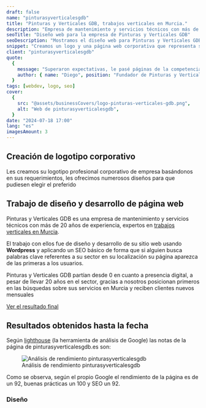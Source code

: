 ```yaml
---
draft: false
name: "pinturasyverticalesgdb"
title: "Pinturas y Verticales GDB, trabajos verticales en Murcia."
description: "Empresa de mantenimiento y servicios técnicos con más de 20 años de experiencia, expertos en trabajos verticales."
seoTitle: "Diseño web para la empresa de Pinturas y Verticales GDB"
seoDescription: "Mostramos el diseño web para Pinturas y Verticales GDB, empresa de servicios técnicos en Murcia y Alicante con más de 20 años de experiencia y con infinidad de servicios."
snippet: "Creamos un logo y una página web corporativa que representa su marca con la paleta de colores solicitada y ayude a la gente local a ver sus servicios y facilita contacto entre ellos y el cliente. Esta página está muy bien posicionada y trae clientes nuevos mensuales. También hicimos servicio de creación de logotipo y de ficha de Google"
client: "pinturasyverticalesgdb"
quote:
  {
    message: "Superaron expectativas, le pasé páginas de la competencia para ver si podía hacer algo similar e hizo algo infinitamente mejor, eternamente agradecido.",
    author: { name: "Diego", position: "Fundador de Pinturas y Verticales GDB" },
  }
tags: [webdev, logo, seo]
cover:
  {
    src: "@assets/businessCovers/logo-pinturas-verticales-gdb.png",
    alt: "Web de pinturasyverticalesgdb",
  }
date: "2024-07-18 17:00"
lang: "es"
imagesAmount: 3
---
```

## Creación de logotipo corporativo

Les creamos su logotipo profesional corporativo de empresa basándonos en sus requerimientos, les ofrecimos numerosos diseños para que pudiesen elegir el preferido

## Trabajo de diseño y desarrollo de página web

Pinturas y Verticales GDB es una empresa de mantenimiento y servicios técnicos con más de 20 años de experiencia, expertos en <a href="https://pinturasyverticalesgdb.es" rel="dofollow">trabajos verticales en Murcia</a>.

El trabajo con ellos fue de diseño y desarrollo de su sitio web usando **Wordpress** y aplicando un SEO básico de forma que si alguien busca palabras clave referentes a su sector en su localización su página aparezca de las primeras a los usuarios.

Pinturas y Verticales GDB partían desde 0 en cuanto a presencia digital, a pesar de llevar 20 años en el sector, gracias a nosotros posicionan primeros en las búsquedas sobre sus servicios en Murcia y reciben clientes nuevos mensuales

<a href="https://pinturasyverticalesgdb.es" rel="nofollow">Ver el resultado final</a>

## Resultados obtenidos hasta la fecha

Según [lighthouse](https://es.semrush.com/blog/como-utilizar-google-lighthouse/) (la herramienta de análisis de Google) las notas de la página de pinturasyverticalesgdb.es son:

<figure>
<img class="mx-auto" src="/blogImages/lighthouse-web-pinturasyverticalesgdb.png" title="Análisis de rendimiento pinturasyverticalesgdb" alt="Análisis de rendimiento pinturasyverticalesgdb" loading="lazy"/>
<figcaption class="text-center">Análisis de rendimiento pinturasyverticalesgdb<figcaption>
</figure>

Como se observa, según el propio Google el rendimiento de la página es de un 92, buenas prácticas un 100 y SEO un 92.

<!-- <figure>
<img src="/blogImages/search-analytics-pinturasyverticalesgdb.png" title="Análisis de búsquedas y clics de pinturasyverticalesgdb" alt="Análisis de búsquedas y clics de pinturasyverticalesgdb" width="760" height="280" loading="lazy"/>
<figcaption class="text-center">Análisis de búsquedas y clics de pinturasyverticalesgdb<figcaption>
</figure>

En esta imagen podemos observar los últimos 3 meses de esta página, siendo una página que posiciona muy alto para búsquedas locales (servicios concretos en Aguadulce), y posiciona decentemente en algunos servicios en Almería.  -->

<!-- Se han conseguido 410 clics y casi 10 mil visualizaciones, todo esto obtenido a pesar de que el servicio contratado con nosotros era el más básico de solo creación de página web sin incluir posicionamiento web / SEO y que la página solo tiene 4 meses de vida a día de hoy (13/05/2024), pero siempre hacemos un SEO básico que funciona bastante bien. Trabajo bien hecho. -->

### Diseño
